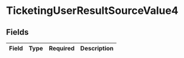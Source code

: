 # TicketingUserResultSourceValue4


## Fields

| Field       | Type        | Required    | Description |
| ----------- | ----------- | ----------- | ----------- |